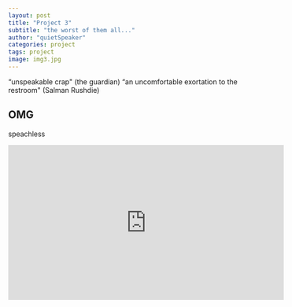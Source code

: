 ```yaml
---
layout: post
title: "Project 3"
subtitle: "the worst of them all..."
author: "quietSpeaker"
categories: project
tags: project
image: img3.jpg
---
```


“unspeakable crap" (the guardian)
“an uncomfortable exortation to the restroom" (Salman Rushdie)

## OMG

speachless

<div class="iframe-container">
	<iframe title="Apophenia - Festival Musica, Strasbourg - 2015" width="560" height="315" src="https://makertube.net/videos/embed/4WTfbK53MN9daG9VGZtJET" frameborder="0" allowfullscreen="" sandbox="allow-same-origin allow-scripts allow-popups allow-forms"></iframe>
</div>